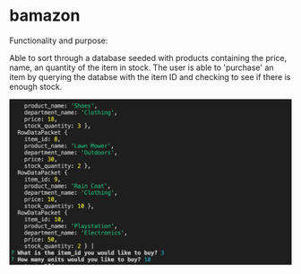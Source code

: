 # bamazon


Functionality and purpose: 

Able to sort through a database seeded with products containing the price, name, an quantity of the item in stock. The user is able to 'purchase' an item by querying the databse with the item ID and checking to see if there is enough stock. 

![Alt text](./commands.png)
